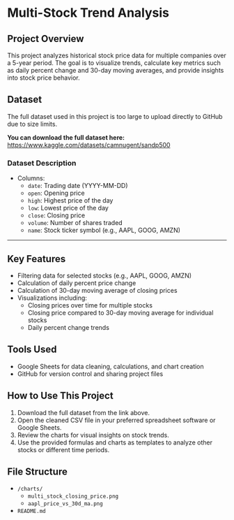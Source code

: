 # Multi-Stock Trend Analysis

## Project Overview
This project analyzes historical stock price data for multiple companies over a 5-year period. The goal is to visualize trends, calculate key metrics such as daily percent change and 30-day moving averages, and provide insights into stock price behavior.

## Dataset
The full dataset used in this project is too large to upload directly to GitHub due to size limits.

**You can download the full dataset here:**  
https://www.kaggle.com/datasets/camnugent/sandp500

### Dataset Description
- Columns:
  - `date`: Trading date (YYYY-MM-DD)
  - `open`: Opening price
  - `high`: Highest price of the day
  - `low`: Lowest price of the day
  - `close`: Closing price
  - `volume`: Number of shares traded
  - `name`: Stock ticker symbol (e.g., AAPL, GOOG, AMZN)

---

## Key Features
- Filtering data for selected stocks (e.g., AAPL, GOOG, AMZN)
- Calculation of daily percent price change
- Calculation of 30-day moving average of closing prices
- Visualizations including:
  - Closing prices over time for multiple stocks
  - Closing price compared to 30-day moving average for individual stocks
  - Daily percent change trends

## Tools Used
- Google Sheets for data cleaning, calculations, and chart creation
- GitHub for version control and sharing project files

## How to Use This Project
1. Download the full dataset from the link above.
2. Open the cleaned CSV file in your preferred spreadsheet software or Google Sheets.
3. Review the charts for visual insights on stock trends.
4. Use the provided formulas and charts as templates to analyze other stocks or different time periods.

## File Structure

- `/charts/`
  - `multi_stock_closing_price.png`
  - `aapl_price_vs_30d_ma.png`
- `README.md`

